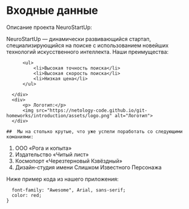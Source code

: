 <!DOCTYPE html>
<html>
  <head>
    <meta charset="utf-8">
    <title>Моя тестовая страница</title>
  </head>
  <body>
    <div>
          <h1>Входные данные</h1>
          <p>Описание проекта NeuroStartUp:</p>
          <p>NeuroStartUp — динамически развивающийся стартап, специализирующийся на поиске с использованием новейших технологий искусственного интеллекта. Наши преимущества:</p> 

          <ul>
              <li>Высокая точность поиска</li> 
              <li>Высокая скорость поиска</li>
              <li>Низкая цена</li>
          </ul>

      </div>
      <div>
          <p> Логотип:</p>
          <img src="https://netology-code.github.io/git-homeworks/introduction/assets/logo.png" alt="Логотип">
      </div>

    ##  Мы на столько крутые, что уже успели поработать со следующими команиями:

1. ООО «Рога и копыта»
2. Издательство «Читый лист»
3. Космопорт «Черезтерновый Кзвёздный»
4. Дизайн-студия имени Слишком Известного Персонажа

Ниже пример кода из нашего приложения:

```.selector {
  font-family: "Awesome", Arial, sans-serif;
  color: red;
}
```
  </body>
</html>